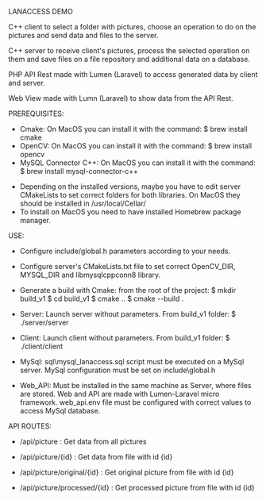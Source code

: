 LANACCESS DEMO

C++ client to select a folder with pictures, choose an operation to do on the pictures and send data and files to the server.

C++ server to receive client's pictures, process the selected operation on them and save files on a file repository and additional data on a database.

PHP API Rest made with Lumen (Laravel) to access generated data by client and server.

Web View made with Lumn (Laravel) to show data from the API Rest.

PREREQUISITES:
   - Cmake: On MacOS you can install it with the command:
         $ brew install cmake
   - OpenCV: On MacOS you can install it with the command: 
         $ brew install opencv
   - MySQL Connector C++: On MacOS you can install it with the command: 
         $ brew install mysql-connector-c++
   * Depending on the installed versions, maybe you have to edit server CMakeLists to set correct folders for both libraries. On MacOS they should be installed in /usr/local/Cellar/
   * To install on MacOS you need to have installed Homebrew package manager.
 
USE:
   - Configure include/global.h parameters according to your needs.

   - Configure server's CMakeLists.txt file to set correct OpenCV_DIR, MYSQL_DIR and libmysqlcppconn8 library.

   - Generate a build with Cmake: from the root of the project:
      $ mkdir build_v1
      $ cd build_v1
      $ cmake ..
      $ cmake --build .

   - Server: Launch server without parameters. From build_v1 folder:
      $ ./server/server

   - Client: Launch client without parameters. From build_v1 folder:
      $ ./client/client

   - MySql: sql\mysql_lanaccess.sql script must be executed on a MySql server. MySql configuration must be set on include\global.h

   - Web_API: Must be installed in the same machine as Server, where files are stored. Web and API are made with Lumen-Laravel micro framework. web_api\.env file must be configured with correct values to access MySql database.

API ROUTES:
   - /api/picture : Get data from all pictures

   - /api/picture/{id} : Get data from file with id {id} 

   - /api/picture/original/{id} : Get original picture from file with id {id}

   - /api/picture/processed/{id} : Get processed picture from file with id {id}
